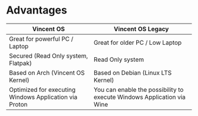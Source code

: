 # Advantages

| Vincent OS                                             | Vincent OS Legacy                                                      |
| ------------------------------------------------------ | ---------------------------------------------------------------------- |
| Great for powerful PC / Laptop                         | Great for older PC / Low Laptop                                        |
| Secured (Read Only system, Flatpak)                    | Read Only system                                                       |
| Based on Arch (Vincent OS Kernel)                      | Based on Debian (Linux LTS Kernel)                                     |
| Optimized for executing Windows Application via Proton | You can enable the possibility to execute Windows Application via Wine |
